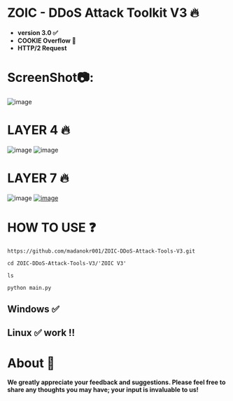 # ZOIC - DDoS Attack Toolkit V3 🔥

- **version 3.0 ✅**
- **COOKIE Overflow 🍪**
- **HTTP/2 Request**
  
# ScreenShot📷:
![image](https://github.com/user-attachments/assets/05609227-a8a5-4819-95ac-e1ddf2908022)



# LAYER 4 🔥
![image](https://github.com/user-attachments/assets/fad076ab-8b70-458c-a51e-f9c1fd96fc29)
![image](https://github.com/user-attachments/assets/037d7b5b-8022-49db-8f25-c14d7e9391d0)






# LAYER 7 🔥
![image](https://github.com/user-attachments/assets/83e85d56-2437-4b4d-ae65-c1236f1767b2)
[![image](https://github.com/user-attachments/assets/f2fe744f-a00f-4749-a979-291ac611fd11)](http://136.243.124.131)



# HOW TO USE ❓
```
https://github.com/madanokr001/ZOIC-DDoS-Attack-Tools-V3.git
```
```
cd ZOIC-DDoS-Attack-Tools-V3/'ZOIC V3'
```
```
ls
```
```
python main.py
```

## Windows ✅
## Linux ✅ work !!

# About 🤑
**We greatly appreciate your feedback and suggestions. Please feel free to share any thoughts you may have; your input is invaluable to us!**






